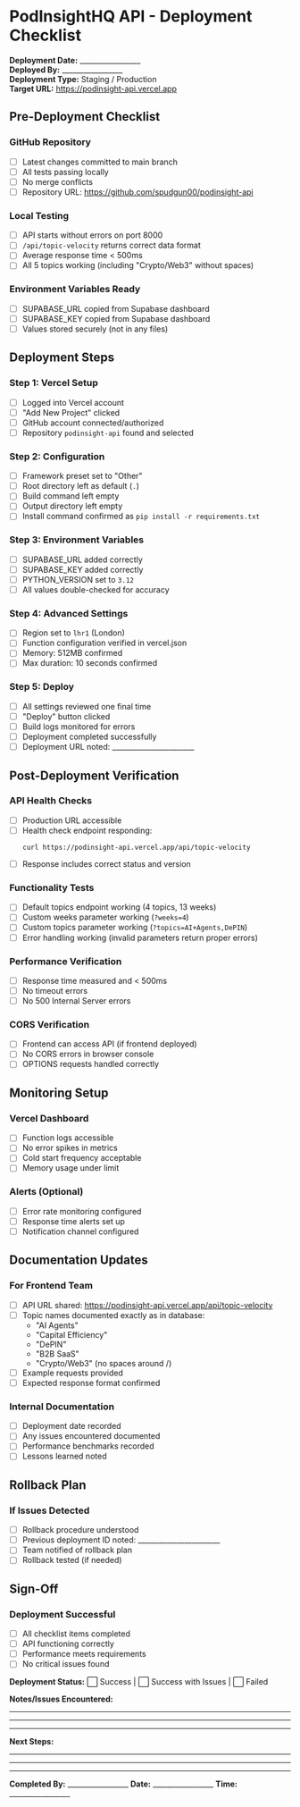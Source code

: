 # PodInsightHQ API - Deployment Checklist

**Deployment Date:** _________________  
**Deployed By:** _________________  
**Deployment Type:** Staging / Production  
**Target URL:** https://podinsight-api.vercel.app  

## Pre-Deployment Checklist

### GitHub Repository
- [ ] Latest changes committed to main branch
- [ ] All tests passing locally
- [ ] No merge conflicts
- [ ] Repository URL: https://github.com/spudgun00/podinsight-api

### Local Testing
- [ ] API starts without errors on port 8000
- [ ] `/api/topic-velocity` returns correct data format
- [ ] Average response time < 500ms
- [ ] All 5 topics working (including "Crypto/Web3" without spaces)

### Environment Variables Ready
- [ ] SUPABASE_URL copied from Supabase dashboard
- [ ] SUPABASE_KEY copied from Supabase dashboard  
- [ ] Values stored securely (not in any files)

## Deployment Steps

### Step 1: Vercel Setup
- [ ] Logged into Vercel account
- [ ] "Add New Project" clicked
- [ ] GitHub account connected/authorized
- [ ] Repository `podinsight-api` found and selected

### Step 2: Configuration
- [ ] Framework preset set to "Other"
- [ ] Root directory left as default (`.`)
- [ ] Build command left empty
- [ ] Output directory left empty
- [ ] Install command confirmed as `pip install -r requirements.txt`

### Step 3: Environment Variables
- [ ] SUPABASE_URL added correctly
- [ ] SUPABASE_KEY added correctly
- [ ] PYTHON_VERSION set to `3.12`
- [ ] All values double-checked for accuracy

### Step 4: Advanced Settings
- [ ] Region set to `lhr1` (London)
- [ ] Function configuration verified in vercel.json
- [ ] Memory: 512MB confirmed
- [ ] Max duration: 10 seconds confirmed

### Step 5: Deploy
- [ ] All settings reviewed one final time
- [ ] "Deploy" button clicked
- [ ] Build logs monitored for errors
- [ ] Deployment completed successfully
- [ ] Deployment URL noted: _______________________

## Post-Deployment Verification

### API Health Checks
- [ ] Production URL accessible
- [ ] Health check endpoint responding:
  ```
  curl https://podinsight-api.vercel.app/api/topic-velocity
  ```
- [ ] Response includes correct status and version

### Functionality Tests
- [ ] Default topics endpoint working (4 topics, 13 weeks)
- [ ] Custom weeks parameter working (`?weeks=4`)
- [ ] Custom topics parameter working (`?topics=AI+Agents,DePIN`)
- [ ] Error handling working (invalid parameters return proper errors)

### Performance Verification
- [ ] Response time measured and < 500ms
- [ ] No timeout errors
- [ ] No 500 Internal Server errors

### CORS Verification
- [ ] Frontend can access API (if frontend deployed)
- [ ] No CORS errors in browser console
- [ ] OPTIONS requests handled correctly

## Monitoring Setup

### Vercel Dashboard
- [ ] Function logs accessible
- [ ] No error spikes in metrics
- [ ] Cold start frequency acceptable
- [ ] Memory usage under limit

### Alerts (Optional)
- [ ] Error rate monitoring configured
- [ ] Response time alerts set up
- [ ] Notification channel configured

## Documentation Updates

### For Frontend Team
- [ ] API URL shared: https://podinsight-api.vercel.app/api/topic-velocity
- [ ] Topic names documented exactly as in database:
  - "AI Agents"
  - "Capital Efficiency"  
  - "DePIN"
  - "B2B SaaS"
  - "Crypto/Web3" (no spaces around /)
- [ ] Example requests provided
- [ ] Expected response format confirmed

### Internal Documentation
- [ ] Deployment date recorded
- [ ] Any issues encountered documented
- [ ] Performance benchmarks recorded
- [ ] Lessons learned noted

## Rollback Plan

### If Issues Detected
- [ ] Rollback procedure understood
- [ ] Previous deployment ID noted: _______________________
- [ ] Team notified of rollback plan
- [ ] Rollback tested (if needed)

## Sign-Off

### Deployment Successful
- [ ] All checklist items completed
- [ ] API functioning correctly
- [ ] Performance meets requirements
- [ ] No critical issues found

**Deployment Status:** ⬜ Success | ⬜ Success with Issues | ⬜ Failed

**Notes/Issues Encountered:**
_________________________________________________________________
_________________________________________________________________
_________________________________________________________________

**Next Steps:**
_________________________________________________________________
_________________________________________________________________

---

**Completed By:** _________________ **Date:** _________________ **Time:** _________________